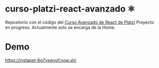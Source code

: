 # curso-platzi-react-avanzado ⚛️

Repositorio con el código del [Curso Avanzado de React de Platzi](https://platzi.com/cursos/react-avanzado/)
Proyecto en progreso. Actualmente solo se encarga de la Home.

# Demo
https://instapet-6q7vswvof.now.sh/
